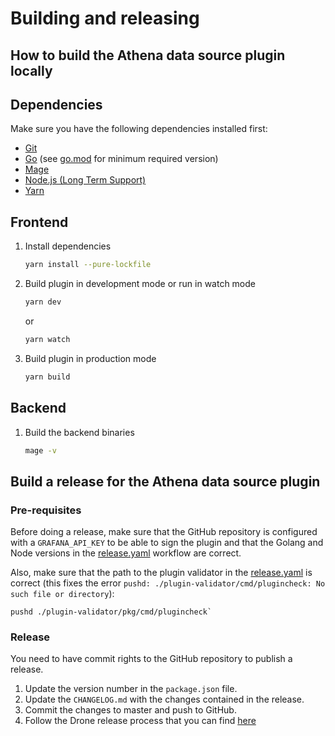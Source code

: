# Building and releasing

## How to build the Athena data source plugin locally

## Dependencies

Make sure you have the following dependencies installed first:

- [Git](https://git-scm.com/)
- [Go](https://golang.org/dl/) (see [go.mod](../go.mod#L3) for minimum required version)
- [Mage](https://magefile.org/)
- [Node.js (Long Term Support)](https://nodejs.org)
- [Yarn](https://yarnpkg.com)

## Frontend

1. Install dependencies

   ```bash
   yarn install --pure-lockfile
   ```

2. Build plugin in development mode or run in watch mode

   ```bash
   yarn dev
   ```

   or

   ```bash
   yarn watch
   ```

3. Build plugin in production mode

   ```bash
   yarn build
   ```

## Backend

1. Build the backend binaries

   ```bash
   mage -v
   ```

## Build a release for the Athena data source plugin

### Pre-requisites

Before doing a release, make sure that the GitHub repository is configured with a `GRAFANA_API_KEY` to be able to sign the plugin and that the Golang and Node versions in the [release.yaml](./.github/workflows/release.yaml) workflow are correct.

Also, make sure that the path to the plugin validator in the [release.yaml](./.github/workflows/release.yaml#L122) is correct (this fixes the error `pushd: ./plugin-validator/cmd/plugincheck: No such file or directory`):

```
pushd ./plugin-validator/pkg/cmd/plugincheck`
```

### Release

You need to have commit rights to the GitHub repository to publish a release.

1. Update the version number in the `package.json` file.
2. Update the `CHANGELOG.md` with the changes contained in the release.
3. Commit the changes to master and push to GitHub.
4. Follow the Drone release process that you can find [here](https://github.com/grafana/integrations-team/wiki/Plugin-Release-Process#drone-release-process)
